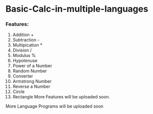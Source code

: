 # Basic-Calc-in-multiple-languages 

### Features:
1. Addition + 
2. Subtraction - 
3. Multipication * 
4. Division / 
5. Modulus % 
6. Hypotenuse 
7. Power of a Number 
8. Random Number 
9. Converter 
10. Armstrong Number 
11. Reverse a Number
12. Circle
13. Rectangle
More Features will be uploaded soon.


More Language Programs will be uploaded soon
